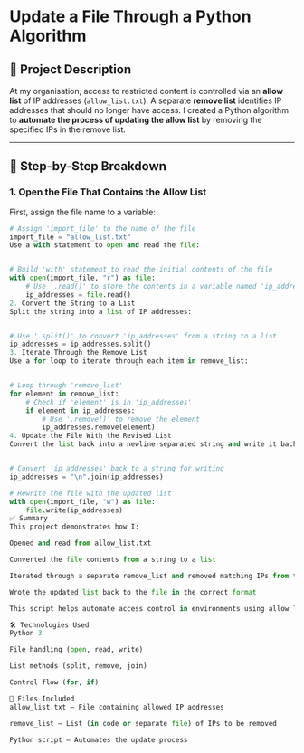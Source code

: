 # Update a File Through a Python Algorithm

## 📌 Project Description

At my organisation, access to restricted content is controlled via an **allow list** of IP addresses (`allow_list.txt`). A separate **remove list** identifies IP addresses that should no longer have access. I created a Python algorithm to **automate the process of updating the allow list** by removing the specified IPs in the remove list.

---

## 📂 Step-by-Step Breakdown

### 1. Open the File That Contains the Allow List

First, assign the file name to a variable:

```python
# Assign 'import_file' to the name of the file
import_file = "allow_list.txt"
Use a with statement to open and read the file:


# Build 'with' statement to read the initial contents of the file
with open(import_file, "r") as file:
    # Use '.read()' to store the contents in a variable named 'ip_addresses'
    ip_addresses = file.read()
2. Convert the String to a List
Split the string into a list of IP addresses:


# Use '.split()' to convert 'ip_addresses' from a string to a list
ip_addresses = ip_addresses.split()
3. Iterate Through the Remove List
Use a for loop to iterate through each item in remove_list:


# Loop through 'remove_list'
for element in remove_list:
    # Check if 'element' is in 'ip_addresses'
    if element in ip_addresses:
        # Use '.remove()' to remove the element
        ip_addresses.remove(element)
4. Update the File With the Revised List
Convert the list back into a newline-separated string and write it back to the file:


# Convert 'ip_addresses' back to a string for writing
ip_addresses = "\n".join(ip_addresses)

# Rewrite the file with the updated list
with open(import_file, "w") as file:
    file.write(ip_addresses)
✅ Summary
This project demonstrates how I:

Opened and read from allow_list.txt

Converted the file contents from a string to a list

Iterated through a separate remove_list and removed matching IPs from the list

Wrote the updated list back to the file in the correct format

This script helps automate access control in environments using allow lists for restricted content access.

🛠️ Technologies Used
Python 3

File handling (open, read, write)

List methods (split, remove, join)

Control flow (for, if)

📁 Files Included
allow_list.txt – File containing allowed IP addresses

remove_list – List (in code or separate file) of IPs to be removed

Python script – Automates the update process

